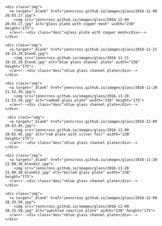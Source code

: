 

    <div class="img">
      <a target="_blank" href="jenncross.github.io/images/glass/2016-12-09 20.03.17.jpg">
        <img src="jenncross.github.io/images/glass/2016-12-09 20.03.17.jpg" alt="glass plate with copper mesh" width="238" height="175">
      </a><!--<div class="desc">glass plate with copper mesh</div>-->
    </div>

    <div class="img">
      <a target="_blank" href="jenncross.github.io/images/glass/2016-11-21 19.15.29_blend.jpg">
        <img src="jenncross.github.io/images/glass/2016-11-21 19.15.29_blend.jpg" alt="blue glass channel plate" width="238" height="175">
      </a><!--<div class="desc">blue glass channel plate</div>-->
    </div>
    
    <div class="img">
      <a target="_blank" href="jenncross.github.io/images/glass/2016-11-20 21.52.39.jpg">
        <img src="jenncross.github.io/images/glass/2016-11-20 21.52.39.jpg" alt="combed glass plate" width="238" height="175">
      </a><!--<div class="desc">blue glass channel plate</div>-->
    </div>
          
     <div class="img">
      <a target="_blank" href="jenncross.github.io/images/glass/2016-12-09 20.02.45.jpg">
        <img src="jenncross.github.io/images/glass/2016-12-09 20.02.45.jpg" alt="red plate with silver foil" width="238" height="175">
      </a><!--<div class="desc">blue glass channel plate</div>-->
    </div>
      
    <div class="img">
      <a target="_blank" href="jenncross.github.io/images/glass/2016-11-20 22.09.39_blendv2.jpg">
        <img src="jenncross.github.io/images/glass/2016-11-20 22.09.39_blendv2.jpg" alt="boiled glass plate" width="238" height="175">
      </a><!--<div class="desc">blue glass channel plate</div>-->
    </div>
    
    <div class="img">
      <a target="_blank" href="jenncross.github.io/images/glass/2016-12-09 20.33.59.jpg">
        <img src="jenncross.github.io/images/glass/2016-12-09 20.33.59.jpg" alt="speckled reaction plate" width="238" height="175">
      </a><!--<div class="desc">blue glass channel plate</div>-->
    </div>
